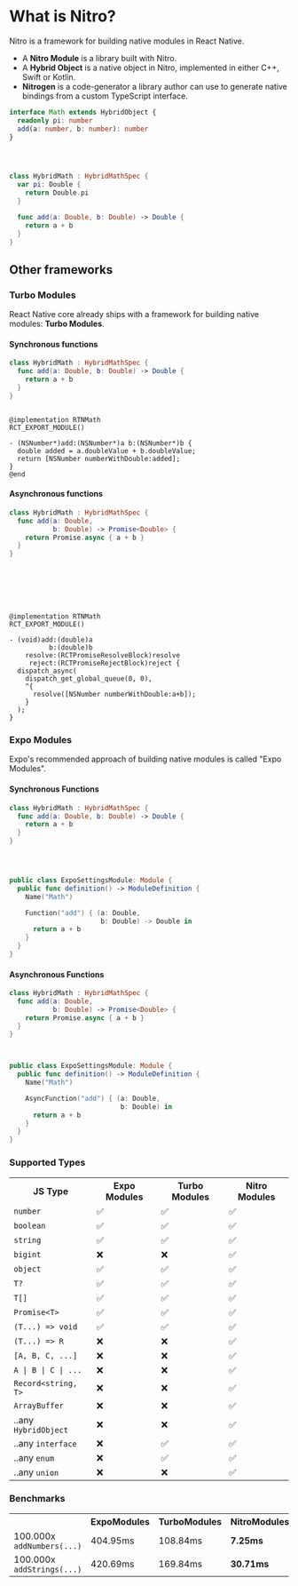 ---
---

# What is Nitro?

Nitro is a framework for building native modules in React Native.

- A **Nitro Module** is a library built with Nitro.
- A **Hybrid Object** is a native object in Nitro, implemented in either C++, Swift or Kotlin.
- **Nitrogen** is a code-generator a library author can use to generate native bindings from a custom TypeScript interface.

<div style={{ display: 'flex', justifyContent: 'space-evenly' }}>
<div style={{ flex: 1, maxWidth: '50%', marginRight: 15 }}>

```ts title="Math.nitro.ts"
interface Math extends HybridObject {
  readonly pi: number
  add(a: number, b: number): number
}





```

</div>
<div style={{ flex: 1, maxWidth: '50%', marginLeft: 15 }}>

```swift title="HybridMath.swift"
class HybridMath : HybridMathSpec {
  var pi: Double {
    return Double.pi
  }

  func add(a: Double, b: Double) -> Double {
    return a + b
  }
}
```

</div>
</div>

## Other frameworks

### Turbo Modules

React Native core already ships with a framework for building native modules: **Turbo Modules**.

#### Synchronous functions

<div style={{ display: 'flex', justifyContent: 'space-evenly', }}>
<div style={{ flex: 1, marginRight: 15, maxWidth: '50%' }}>

```swift title="Nitro Module (Swift)"
class HybridMath : HybridMathSpec {
  func add(a: Double, b: Double) -> Double {
    return a + b
  }
}



```

</div>
<div style={{ flex: 1, marginLeft: 15, maxWidth: '50%' }}>

```objc title="Turbo Module (Objective-C)"
@implementation RTNMath
RCT_EXPORT_MODULE()

- (NSNumber*)add:(NSNumber*)a b:(NSNumber*)b {
  double added = a.doubleValue + b.doubleValue;
  return [NSNumber numberWithDouble:added];
}
@end
```

</div>
</div>

#### Asynchronous functions

<div style={{ display: 'flex', justifyContent: 'space-evenly', }}>
<div style={{ flex: 1, marginRight: 15, maxWidth: '50%' }}>

```swift title="Nitro Module (Swift)"
class HybridMath : HybridMathSpec {
  func add(a: Double,
           b: Double) -> Promise<Double> {
    return Promise.async { a + b }
  }
}








```

</div>
<div style={{ flex: 1, marginLeft: 15, maxWidth: '50%' }}>

```objc title="Turbo Module (Objective-C)"
@implementation RTNMath
RCT_EXPORT_MODULE()

- (void)add:(double)a
          b:(double)b
    resolve:(RCTPromiseResolveBlock)resolve
     reject:(RCTPromiseRejectBlock)reject {
  dispatch_async(
    dispatch_get_global_queue(0, 0),
    ^{
      resolve([NSNumber numberWithDouble:a+b]);
    }
  );
}
```

</div>
</div>

### Expo Modules

Expo's recommended approach of building native modules is called "Expo Modules".

#### Synchronous Functions

<div style={{ display: 'flex', justifyContent: 'space-evenly' }}>
<div style={{ flex: 1, maxWidth: '50%', marginRight: 15 }}>

```swift title="Nitro Module (Swift)"
class HybridMath : HybridMathSpec {
  func add(a: Double, b: Double) -> Double {
    return a + b
  }
}





```

</div>
<div style={{ flex: 1, maxWidth: '50%', marginLeft: 15 }}>

```swift title="Expo Module (Swift)"
public class ExpoSettingsModule: Module {
  public func definition() -> ModuleDefinition {
    Name("Math")

    Function("add") { (a: Double,
                       b: Double) -> Double in
      return a + b
    }
  }
}
```

</div>
</div>

#### Asynchronous Functions

<div style={{ display: 'flex', justifyContent: 'space-evenly' }}>
<div style={{ flex: 1, maxWidth: '50%', marginRight: 15 }}>

```swift title="Nitro Module (Swift)"
class HybridMath : HybridMathSpec {
  func add(a: Double,
           b: Double) -> Promise<Double> {
    return Promise.async { a + b }
  }
}




```

</div>
<div style={{ flex: 1, maxWidth: '50%', marginLeft: 15 }}>

```swift title="Expo Module (Swift)"
public class ExpoSettingsModule: Module {
  public func definition() -> ModuleDefinition {
    Name("Math")

    AsyncFunction("add") { (a: Double,
                            b: Double) in
      return a + b
    }
  }
}
```

</div>
</div>

### Supported Types

<table>
  <tr>
    <th>JS Type</th>
    <th>Expo Modules</th>
    <th>Turbo Modules</th>
    <th>Nitro Modules</th>
  </tr>
  <tr>
    <td><code>number</code></td>
    <td>✅</td>
    <td>✅</td>
    <td>✅</td>
  </tr>
  <tr>
    <td><code>boolean</code></td>
    <td>✅</td>
    <td>✅</td>
    <td>✅</td>
  </tr>
  <tr>
    <td><code>string</code></td>
    <td>✅</td>
    <td>✅</td>
    <td>✅</td>
  </tr>
  <tr>
    <td><code>bigint</code></td>
    <td>❌</td>
    <td>❌</td>
    <td>✅</td>
  </tr>
  <tr>
    <td><code>object</code></td>
    <td>✅</td>
    <td>✅</td>
    <td>✅</td>
  </tr>
  <tr>
    <td><code>T?</code></td>
    <td>✅</td>
    <td>✅</td>
    <td>✅</td>
  </tr>
  <tr>
    <td><code>T[]</code></td>
    <td>✅</td>
    <td>✅</td>
    <td>✅</td>
  </tr>
  <tr>
    <td><code>Promise&lt;T&gt;</code></td>
    <td>✅</td>
    <td>✅</td>
    <td>✅</td>
  </tr>
  <tr>
    <td><code>(T...) =&gt; void</code></td>
    <td>✅</td>
    <td>✅</td>
    <td>✅</td>
  </tr>
  <tr>
    <td><code>(T...) =&gt; R</code></td>
    <td>❌</td>
    <td>❌</td>
    <td>✅</td>
  </tr>
  <tr>
    <td><code>[A, B, C, ...]</code></td>
    <td>❌</td>
    <td>❌</td>
    <td>✅</td>
  </tr>
  <tr>
    <td><code>A | B | C | ...</code></td>
    <td>❌</td>
    <td>❌</td>
    <td>✅</td>
  </tr>
  <tr>
    <td><code>Record&lt;string, T&gt;</code></td>
    <td>❌</td>
    <td>❌</td>
    <td>✅</td>
  </tr>
  <tr>
    <td><code>ArrayBuffer</code></td>
    <td>❌</td>
    <td>❌</td>
    <td>✅</td>
  </tr>
  <tr>
    <td>..any <code>HybridObject</code></td>
    <td>❌</td>
    <td>❌</td>
    <td>✅</td>
  </tr>
  <tr>
    <td>..any <code>interface</code></td>
    <td>❌</td>
    <td>✅</td>
    <td>✅</td>
  </tr>
  <tr>
    <td>..any <code>enum</code></td>
    <td>❌</td>
    <td>✅</td>
    <td>✅</td>
  </tr>
  <tr>
    <td>..any <code>union</code></td>
    <td>❌</td>
    <td>❌</td>
    <td>✅</td>
  </tr>
</table>

### Benchmarks

<table>
  <tr>
    <th></th>
    <th>ExpoModules</th>
    <th>TurboModules</th>
    <th>NitroModules</th>
  </tr>
  <tr>
    <td>100.000x <code>addNumbers(...)</code></td>
    <td>404.95ms</td>
    <td>108.84ms</td>
    <td><b>7.25ms</b></td>
  </tr>
  <tr>
    <td>100.000x <code>addStrings(...)</code></td>
    <td>420.69ms</td>
    <td>169.84ms</td>
    <td><b>30.71ms</b></td>
  </tr>
</table>
